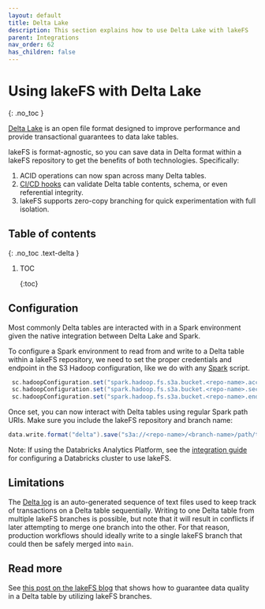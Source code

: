 ```yaml
---
layout: default
title: Delta Lake
description: This section explains how to use Delta Lake with lakeFS
parent: Integrations
nav_order: 62
has_children: false
---
```


# Using lakeFS with Delta Lake

{: .no\_toc }

[Delta Lake](https://delta.io/) is an open file format designed to improve performance and provide transactional guarantees to data lake tables.

lakeFS is format-agnostic, so you can save data in Delta format within a lakeFS repository to get the benefits of both technologies. Specifically:

1. ACID operations can now span across many Delta tables.
2. [CI/CD hooks](../setup/hooks.md) can validate Delta table contents, schema, or even referential integrity.
3. lakeFS supports zero-copy branching for quick experimentation with full isolation.

## Table of contents

{: .no\_toc .text-delta }

1. TOC

   {:toc}

## Configuration

Most commonly Delta tables are interacted with in a Spark environment given the native integration between Delta Lake and Spark.

To configure a Spark environment to read from and write to a Delta table within a lakeFS repository, we need to set the proper credentials and endpoint in the S3 Hadoop configuration, like we do with any [Spark](spark.md#configuration) script.

```scala
 sc.hadoopConfiguration.set("spark.hadoop.fs.s3a.bucket.<repo-name>.access.key", "AKIAIOSFODNN7EXAMPLE")
 sc.hadoopConfiguration.set("spark.hadoop.fs.s3a.bucket.<repo-name>.secret.key", "wJalrXUtnFEMI/K7MDENG/bPxRfiCYEXAMPLEKEY")
 sc.hadoopConfiguration.set("spark.hadoop.fs.s3a.bucket.<repo-name>.endpoint", "https://s3.lakefs.example.com")
```

Once set, you can now interact with Delta tables using regular Spark path URIs. Make sure you include the lakeFS repository and branch name:

```scala
data.write.format("delta").save("s3a://<repo-name>/<branch-name>/path/to/delta-table")
```

Note: If using the Databricks Analytics Platform, see the [integration guide](databricks.md#configuration) for configuring a Databricks cluster to use lakeFS.

## Limitations

The [Delta log](https://databricks.com/blog/2019/08/21/diving-into-delta-lake-unpacking-the-transaction-log.html) is an auto-generated sequence of text files used to keep track of transactions on a Delta table sequentially. Writing to one Delta table from multiple lakeFS branches is possible, but note that it will result in conflicts if later attempting to merge one branch into the other. For that reason, production workflows should ideally write to a single lakeFS branch that could then be safely merged into `main`.

## Read more

See [this post on the lakeFS blog](https://lakefs.io/guarantee-consistency-in-your-delta-lake-tables-with-lakefs/) that shows how to guarantee data quality in a Delta table by utilizing lakeFS branches.

